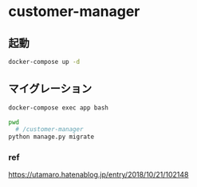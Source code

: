 # customer-manager

## 起動

```sh
docker-compose up -d
```

## マイグレーション


```sh
docker-compose exec app bash
```

```sh
pwd
  # /customer-manager
python manage.py migrate
```

### ref

https://utamaro.hatenablog.jp/entry/2018/10/21/102148
